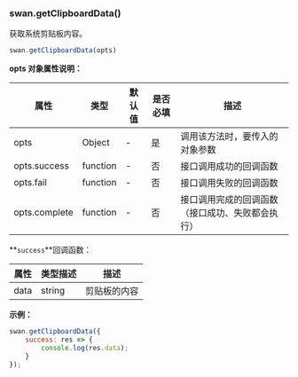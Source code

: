 ### swan.getClipboardData()

获取系统剪贴板内容。

```js
swan.getClipboardData(opts)
```

**opts 对象属性说明：**

|属性|类型|默认值|是否必填|描述|
|-|-|-|-|-|
|opts|Object|-|是|调用该方法时，要传入的对象参数|
|opts.success|function|-|否|接口调用成功的回调函数|
|opts.fail|function|-|否|接口调用失败的回调函数|
|opts.complete|function|-|否|接口调用完成的回调函数（接口成功、失败都会执行）|

**`success`**回调函数：

|属性|类型描述|描述|
|-|-|-|
|data|string|剪贴板的内容|

**示例：**

```js
swan.getClipboardData({
    success: res => {
        console.log(res.data);
    }
});
```